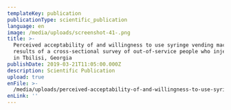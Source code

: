 ```yaml
---
templateKey: publication
publicationType: scientific_publication
language: en
image: /media/uploads/screenshot-41-.png
title: >-
  Perceived acceptability of and willingness to use syringe vending machines:
  results of a cross-sectional survey of out-of-service people who inject drugs
  in Tbilisi, Georgia
publishDate: 2019-03-21T11:05:00.000Z
description: Scientific Publication
upload: true
enFile: >-
  /media/uploads/perceived-acceptability-of-and-willingness-to-use-syringe-vending-machines.pdf
enLink: ''
---
```


